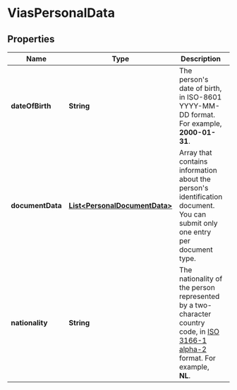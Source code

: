 

# ViasPersonalData


## Properties

| Name | Type | Description | Notes |
|------------ | ------------- | ------------- | -------------|
|**dateOfBirth** | **String** | The person&#39;s date of birth, in ISO-8601 YYYY-MM-DD format. For example, **2000-01-31**. |  [optional] |
|**documentData** | [**List&lt;PersonalDocumentData&gt;**](PersonalDocumentData.md) | Array that contains information about the person&#39;s identification document. You can submit only one entry per document type. |  [optional] |
|**nationality** | **String** | The nationality of the person represented by a two-character country code,  in [ISO 3166-1 alpha-2](https://en.wikipedia.org/wiki/ISO_3166-1_alpha-2) format. For example, **NL**.  |  [optional] |



